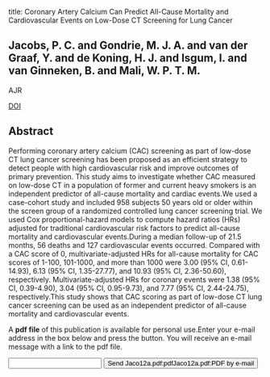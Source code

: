 title: Coronary Artery Calcium Can Predict All-Cause Mortality and Cardiovascular Events on Low-Dose CT Screening for Lung Cancer

## Jacobs, P. C. and Gondrie, M. J. A. and van der Graaf, Y. and de Koning, H. J. and Isgum, I. and van Ginneken, B. and Mali, W. P. T. M.
AJR

<a href="https://doi.org/10.2214/AJR.10.5577">DOI</a>

## Abstract
Performing coronary artery calcium (CAC) screening as part of low-dose CT lung cancer screening has been proposed as an efficient strategy to detect people with high cardiovascular risk and improve outcomes of primary prevention. This study aims to investigate whether CAC measured on low-dose CT in a population of former and current heavy smokers is an independent predictor of all-cause mortality and cardiac events.We used a case-cohort study and included 958 subjects 50 years old or older within the screen group of a randomized controlled lung cancer screening trial. We used Cox proportional-hazard models to compute hazard ratios (HRs) adjusted for traditional cardiovascular risk factors to predict all-cause mortality and cardiovascular events.During a median follow-up of 21.5 months, 56 deaths and 127 cardiovascular events occurred. Compared with a CAC score of 0, multivariate-adjusted HRs for all-cause mortality for CAC scores of 1-100, 101-1000, and more than 1000 were 3.00 (95% CI, 0.61-14.93), 6.13 (95% CI, 1.35-27.77), and 10.93 (95% CI, 2.36-50.60), respectively. Multivariate-adjusted HRs for coronary events were 1.38 (95% CI, 0.39-4.90), 3.04 (95% CI, 0.95-9.73), and 7.77 (95% CI, 2.44-24.75), respectively.This study shows that CAC scoring as part of low-dose CT lung cancer screening can be used as an independent predictor of all-cause mortality and cardiovascular events.

A <b>pdf file</b> of this publication is available for personal use.Enter your e-mail address in the box below and press the button. You will receive an e-mail message with a link to the pdf file.
<form action="sender.php">  <input type="text" name="email">  <input type="submit" value="Send Jaco12a.pdf:pdfJaco12a.pdf:PDF by e-mail"></form>
